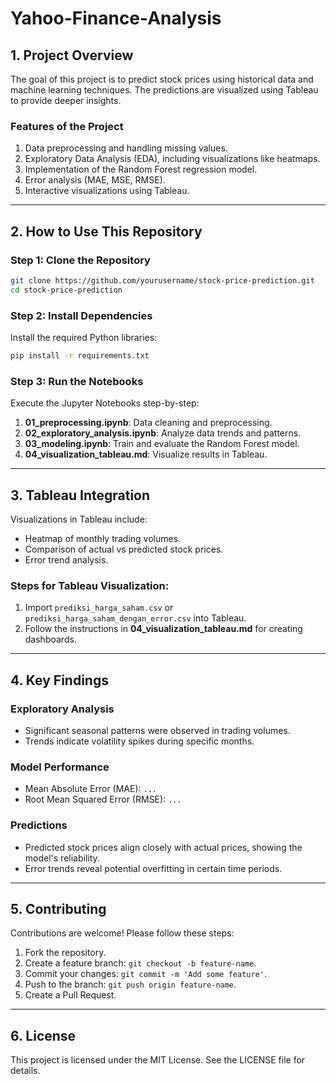 # Yahoo-Finance-Analysis

## **1. Project Overview**

The goal of this project is to predict stock prices using historical data and machine learning techniques. The predictions are visualized using Tableau to provide deeper insights.

### **Features of the Project**
1. Data preprocessing and handling missing values.
2. Exploratory Data Analysis (EDA), including visualizations like heatmaps.
3. Implementation of the Random Forest regression model.
4. Error analysis (MAE, MSE, RMSE).
5. Interactive visualizations using Tableau.

---

## **2. How to Use This Repository**

### **Step 1: Clone the Repository**
```bash
git clone https://github.com/yourusername/stock-price-prediction.git
cd stock-price-prediction
```

### **Step 2: Install Dependencies**
Install the required Python libraries:
```bash
pip install -r requirements.txt
```

### **Step 3: Run the Notebooks**
Execute the Jupyter Notebooks step-by-step:
1. **01_preprocessing.ipynb**: Data cleaning and preprocessing.
2. **02_exploratory_analysis.ipynb**: Analyze data trends and patterns.
3. **03_modeling.ipynb**: Train and evaluate the Random Forest model.
4. **04_visualization_tableau.md**: Visualize results in Tableau.

---

## **3. Tableau Integration**

Visualizations in Tableau include:
- Heatmap of monthly trading volumes.
- Comparison of actual vs predicted stock prices.
- Error trend analysis.

### Steps for Tableau Visualization:
1. Import `prediksi_harga_saham.csv` or `prediksi_harga_saham_dengan_error.csv` into Tableau.
2. Follow the instructions in **04_visualization_tableau.md** for creating dashboards.

---

## **4. Key Findings**

### **Exploratory Analysis**
- Significant seasonal patterns were observed in trading volumes.
- Trends indicate volatility spikes during specific months.

### **Model Performance**
- Mean Absolute Error (MAE): `...`
- Root Mean Squared Error (RMSE): `...`

### **Predictions**
- Predicted stock prices align closely with actual prices, showing the model's reliability.
- Error trends reveal potential overfitting in certain time periods.

---

## **5. Contributing**
Contributions are welcome! Please follow these steps:
1. Fork the repository.
2. Create a feature branch: `git checkout -b feature-name`.
3. Commit your changes: `git commit -m 'Add some feature'`.
4. Push to the branch: `git push origin feature-name`.
5. Create a Pull Request.

---

## **6. License**
This project is licensed under the MIT License. See the LICENSE file for details.
